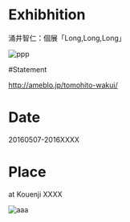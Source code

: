 # Exhibhition

涌井智仁：個展「Long,Long,Long」

<img src="http://i.imgur.com/CyMIXkk.jpg" alt="ppp" title="zzz">

#Statement

http://ameblo.jp/tomohito-wakui/

# Date

20160507-2016XXXX

# Place

at Kouenji XXXX

<img src="http://imgur.com/LXQTPji" alt="aaa" title="bbb">
